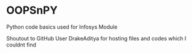 # OOPSnPY
Python code basics used for Infosys Module

Shoutout to GitHub User DrakeAditya for hosting files and codes which I couldnt find 
